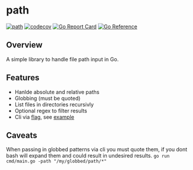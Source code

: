 # path
[![path](https://github.com/kmulvey/path/actions/workflows/release_build.yml/badge.svg)](https://github.com/kmulvey/path/actions/workflows/release_build.yml) [![codecov](https://codecov.io/gh/kmulvey/path/branch/main/graph/badge.svg?token=uzpd1I3osO)](https://codecov.io/gh/kmulvey/path) [![Go Report Card](https://goreportcard.com/badge/github.com/kmulvey/path)](https://goreportcard.com/report/github.com/kmulvey/path) [![Go Reference](https://pkg.go.dev/badge/github.com/kmulvey/path.svg)](https://pkg.go.dev/github.com/kmulvey/path)

## Overview
A simple library to handle file path input in Go. 

## Features
- Hanlde absolute and relative paths
- Globbing (must be quoted)
- List files in directories recursivly
- Optional regex to filter results
- Cli via [flag](https://pkg.go.dev/flag), see [example](https://github.com/kmulvey/path/blob/main/cmd/main.go)

## Caveats
When passing in globbed patterns via cli you must quote them, if you dont bash will expand them and could result in undesired results.
`go run cmd/main.go -path "/my/globbed/path/*"`
